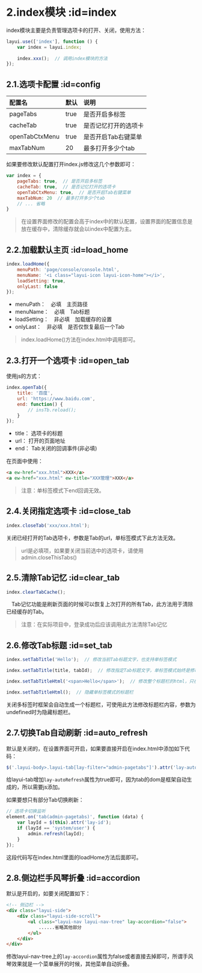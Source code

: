 ﻿# 2.index模块  :id=index
index模块主要是负责管理选项卡的打开、关闭，使用方法：
```javascript
layui.use(['index'], function () {
    var index = layui.index;
    
    index.xxx();  // 调用index模块的方法
});
```

## 2.1.选项卡配置  :id=config

配置名 | 默认 | 说明
:---|:--- | :---
pageTabs | true | 是否开启多标签
cacheTab | true | 是否记忆打开的选项卡
openTabCtxMenu | true | 是否开启Tab右键菜单
maxTabNum | 20 | 最多打开多少个tab

如果要修改默认配置打开index.js修改这几个参数即可：
```javascript
var index = {
    pageTabs: true,  // 是否开启多标签
    cacheTab: true,  // 是否记忆打开的选项卡
    openTabCtxMenu: true,  // 是否开启Tab右键菜单
    maxTabNum: 20  // 最多打开多少个tab
    // ... 省略
}
```

> 在设置界面修改的配置会高于index中的默认配置，设置界面的配置信息是放在缓存中，清除缓存就会以index中配置为主。


## 2.2.加载默认主页  :id=load_home

```javascript
index.loadHome({
    menuPath: 'page/console/console.html',
    menuName: '<i class="layui-icon layui-icon-home"></i>',
    loadSetting: true,
    onlyLast: false
});
```

- menuPath：&emsp;必填&emsp;主页路径
- menuName：&emsp;必填&emsp;Tab标题
- loadSetting：&emsp;非必填&emsp;加载缓存的设置
- onlyLast：&emsp;非必填&emsp;是否仅恢复最后一个Tab

> index.loadHome()方法在index.html中调用即可。


## 2.3.打开一个选项卡  :id=open_tab

使用js的方式：
```javascript
index.openTab({
    title: '百度', 
    url: 'https://www.baidu.com',
    end: function() {
        // insTb.reload(); 
    }
});
```

- title： 选项卡的标题
- url： 打开的页面地址
- end： Tab关闭的回调事件(非必填)

在页面中使用：
```html
<a ew-href="xxx.html">XXX</a>
<a ew-href="xxx.html" ew-title="XXX管理">XXX</a>
```

> 注意：单标签模式下end回调无效。


## 2.4.关闭指定选项卡  :id=close_tab

```javascript
index.closeTab('xxx/xxx.html');
```

关闭已经打开的Tab选项卡，参数是Tab的url，单标签模式下此方法无效。

> url是必填项，如果要关闭当前选中的选项卡，请使用admin.closeThisTabs()


## 2.5.清除Tab记忆  :id=clear_tab

```javascript
index.clearTabCache();
```

&emsp;Tab记忆功能是刷新页面的时候可以恢复上次打开的所有Tab，此方法用于清除已经缓存的Tab。

> 注意：在实际项目中，登录成功后应该调用此方法清除Tab记忆


## 2.6.修改Tab标题  :id=set_tab

```javascript
index.setTabTitle('Hello');  // 修改当前Tab标题文字，也支持单标签模式

index.setTabTitle(title, tabId);  // 修改指定Tab标题文字，单标签模式始终是修改当前

index.setTabTitleHtml('<span>Hello</span>');  // 修改整个标题栏的html，只在单标签模式有效

index.setTabTitleHtml();  // 隐藏单标签模式的标题栏
```

关闭多标签时框架会自动生成一个标题栏，可使用此方法修改标题栏内容，参数为undefined时为隐藏标题栏。


## 2.7.切换Tab自动刷新  :id=auto_refresh

默认是关闭的，在设置界面可开启，如果要直接开启在index.html中添加如下代码：
```javascript
$('.layui-body>.layui-tab[lay-filter="admin-pagetabs"]').attr('lay-autoRefresh', 'true');
```
给layui-tab增加`lay-autoRefresh`属性为true即可，因为tab的dom是框架自动生成的，所以需要js添加。

如果要想只有部分Tab切换刷新：
```javascript
// 选项卡切换监听
element.on('tab(admin-pagetabs)', function (data) {
    var layId = $(this).attr('lay-id');
    if (layId == 'system/user') {
        admin.refresh(layId);
    }
});
```
这段代码写在index.html里面的loadHome方法后面即可。


## 2.8.侧边栏手风琴折叠  :id=accordion

默认是开启的，如要关闭配置如下：
```html
<!-- 侧边栏 -->
<div class="layui-side">
    <div class="layui-side-scroll">
        <ul class="layui-nav layui-nav-tree" lay-accordion="false">
            ......省略其他部分
        </ul>
    </div>
</div>
```

修改layui-nav-tree上的`lay-accordion`属性为false或者直接去掉即可，所谓手风琴效果就是一个菜单展开的时候，其他菜单自动折叠。
